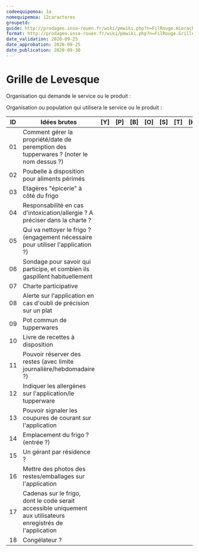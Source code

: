 ```yaml
---
codeequipemoa: 1a
nomequipemoa: 12caracteres
groupetd: 
guide: http://prodageo.insa-rouen.fr/wiki/pmwiki.php?n=FilRouge.HierachiserBesoins
format: http://prodageo.insa-rouen.fr/wiki/pmwiki.php?n=FilRouge.GrilleLevesque
date_validation: 2020-09-25
date_approbation: 2020-09-25
date_publication: 2020-09-30
---
```


# Grille de Levesque

Organisation qui demande le service ou le produit : 

Organisation ou population qui utilisera le service ou le produit : 


| ID | Idées brutes                 | [Y] | [P] | [B] | [O] | [S] | [T] | [H] | [R] |
|----|------------------------------|----------|----------|--------|-------------|----------|----------|-----------|------------|
| 01 	| Comment gérer la propriété/date de peremption des tupperwares ? (noter le nom dessus ?)    |          |          |        |             |          |          |           |            |
| 02 	| Poubelle à disposition pour aliments périmés     |          |          |        |             |          |          |           |            |
| 03 	| Etagères "épicerie" à côté du frigo         	|          |          |        |             |          |          |           |            |
| 04 	| Responsabilité en cas d'intoxication/allergie ? A préciser dans la charte ?|          |          |        |             |          |          |           |            |
| 05	| Qui va nettoyer le frigo ? (engagement nécessaire pour utiliser l'application ?)             	|          |          |        |             |          |          |           |            |
| 06  | Sondage pour savoir qui participe, et combien ils gaspillent habituellement |          |          |        |             |          |          |           |            |
| 07  | Charte participative |          |          |        |             |          |          |           |            |
| 08  | Alerte sur l'application en cas d'oubli de précision sur un plat |          |          |        |             |          |          |           |            |
| 09  | Pot commun de tupperwares |          |          |        |             |          |          |           |            |
| 10  | Livre de recettes à disposition |          |          |        |             |          |          |           |            |
| 11  | Pouvoir réserver des restes (avec limite journalière/hebdomadaire ?) |          |          |        |             |          |          |           |            |
| 12  | Indiquer les allergènes sur l'application/le tupperware |          |          |        |             |          |          |           |            |
| 13  | Pouvoir signaler les coupures de courant sur l'application |          |          |        |             |          |          |           |            |
| 14  | Emplacement du frigo ? (entrée ?) |          |          |        |             |          |          |           |            |
| 15  | Un gérant par résidence ? |          |          |        |             |          |          |           |            |
| 16  | Mettre des photos des restes/emballages sur l'application |          |          |        |             |          |          |           |            |
| 17  | Cadenas sur le frigo, dont le code serait accessible uniquement aux utilisateurs enregistrés de l'application |          |          |        |             |          |          |           |            |
| 18  | Congélateur ? |          |          |        |             |          |          |           |            |
